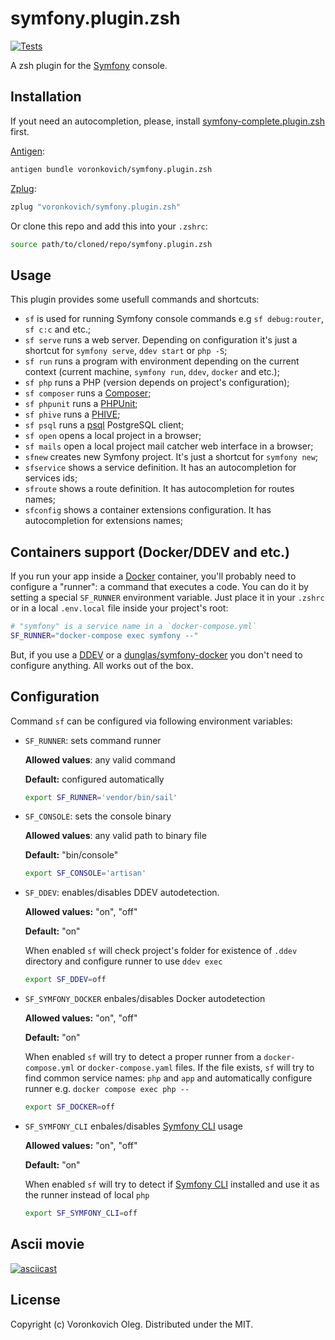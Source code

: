 # symfony.plugin.zsh

[![Tests](https://github.com/voronkovich/symfony.plugin.zsh/actions/workflows/tests.yaml/badge.svg)](https://github.com/voronkovich/symfony.plugin.zsh/actions/workflows/tests.yaml)

A zsh plugin for the [Symfony](https://symfony.com/) console.

## Installation

If yout need an autocompletion, please, install [symfony-complete.plugin.zsh](https://github.com/voronkovich/symfony-complete.plugin.zsh) first.

[Antigen](https://github.com/zsh-users/antigen):

```sh
antigen bundle voronkovich/symfony.plugin.zsh
```
[Zplug](https://github.com/zplug/zplug):

```sh
zplug "voronkovich/symfony.plugin.zsh"
```

Or clone this repo and add this into your `.zshrc`:

```sh
source path/to/cloned/repo/symfony.plugin.zsh
```

## Usage

This plugin provides some usefull commands and shortcuts:

- `sf` is used for running Symfony console commands e.g `sf debug:router`, `sf c:c` and etc.;
- `sf serve` runs a web server. Depending on configuration it's just a shortcut for `symfony serve`, `ddev start` or `php -S`;
- `sf run` runs a program with environment depending on the current context (current machine, `symfony run`, `ddev`, `docker` and etc.);
- `sf php` runs a PHP (version depends on project's configuration);
- `sf composer` runs a [Composer](https://getcomposer.org/);
- `sf phpunit` runs a [PHPUnit](https://phpunit.de/);
- `sf phive` runs a [PHIVE](https://phar.io/);
- `sf psql` runs a [psql](https://www.postgresql.org/docs/current/app-psql.html) PostgreSQL client;
- `sf open` opens a local project in a browser;
- `sf mails` open a local project mail catcher web interface in a browser;
- `sfnew` creates new Symfony project. It's just a shortcut for `symfony new`;
- `sfservice` shows a service definition. It has an autocompletion for services ids;
- `sfroute` shows a route definition. It has autocompletion for routes names;
- `sfconfig` shows a container extensions configuration. It has autocompletion for extensions names;

## Containers support (Docker/DDEV and etc.)

If you run your app inside a [Docker](https://www.docker.com/) container, you'll probably need to configure a "runner": a command that executes a code. You can do it by setting a special `SF_RUNNER` environment variable. Just place it in your `.zshrc` or in a local `.env.local` file inside your project's root:

```sh
# "symfony" is a service name in a `docker-compose.yml`
SF_RUNNER="docker-compose exec symfony --"
```

But, if you use a [DDEV](https://ddev.com/) or a [dunglas/symfony-docker](https://github.com/dunglas/symfony-docker) you don't need to configure anything. All works out of the box.

## Configuration

Command `sf` can be configured via following environment variables:

- `SF_RUNNER`: sets command runner

   **Allowed values**: any valid command

   **Default:** configured automatically

   ```sh
   export SF_RUNNER='vendor/bin/sail'
   ```

- `SF_CONSOLE`: sets the console binary

   **Allowed values**: any valid path to binary file

   **Default:** "bin/console"

   ```sh
   export SF_CONSOLE='artisan'
   ```
- `SF_DDEV`: enables/disables DDEV autodetection.

   **Allowed values:** "on", "off"

   **Default:** "on"

   When enabled `sf` will check project's folder for existence of `.ddev` directory and configure runner to use `ddev exec`

   ```sh
   export SF_DDEV=off
   ```

- `SF_SYMFONY_DOCKER` enbales/disables Docker autodetection

   **Allowed values:** "on", "off"

   **Default:** "on"

   When enabled `sf` will try to detect a proper runner from a `docker-compose.yml` or `docker-compose.yaml` files. If the file exists, `sf` will try to find common service names: `php` and `app` and automatically configure runner e.g. `docker compose exec php --`

   ```sh
   export SF_DOCKER=off
   ```

- `SF_SYMFONY_CLI` enbales/disables [Symfony CLI](https://symfony.com/download) usage 

   **Allowed values:** "on", "off"

   **Default:** "on"

   When enabled `sf` will try to detect if [Symfony CLI](https://symfony.com/download) installed and use it as the runner instead of local `php`

   ```sh
   export SF_SYMFONY_CLI=off
   ```

## Ascii movie

[![asciicast](https://asciinema.org/a/03shcf05p1wz0ppg2dambztig.png)](https://asciinema.org/a/03shcf05p1wz0ppg2dambztig)

## License

Copyright (c) Voronkovich Oleg. Distributed under the MIT.
